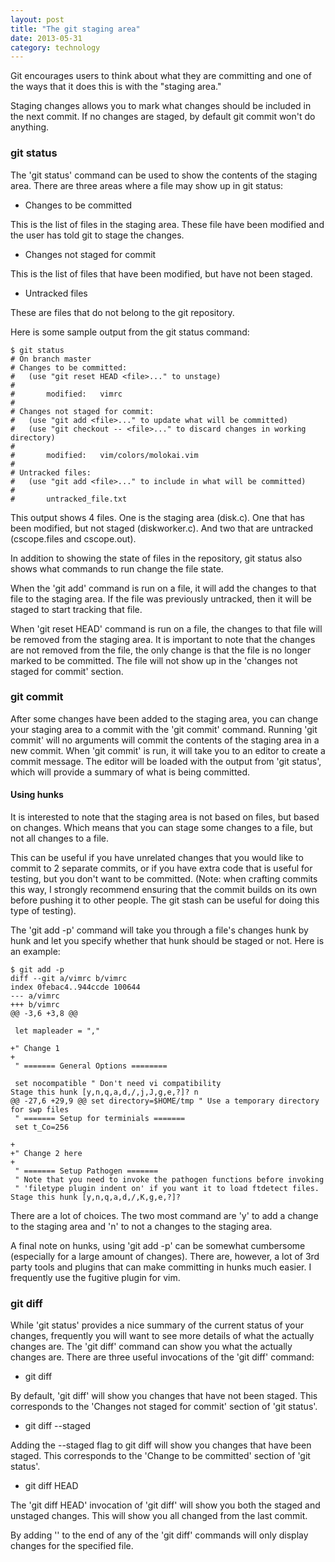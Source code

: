 ```yaml
---
layout: post
title: "The git staging area"
date: 2013-05-31
category: technology
---
```


Git encourages users to think about what they are committing and one of the ways that it does this is with the "staging area."

Staging changes allows you to mark what changes should be included in the next commit. If no changes are staged, by default git commit won't do anything. 
 
### git status

The 'git status' command can be used to show the contents of the staging area. There are three areas where a file may show up in git status:

* Changes to be committed

This is the list of files in the staging area. These file have been modified and the user has told git to stage the changes.

* Changes not staged for commit

This is the list of files that have been modified, but have not been staged.

* Untracked files

These are files that do not belong to the git repository.


Here is some sample output from the git status command:
 
    $ git status
    # On branch master
    # Changes to be committed:
    #   (use "git reset HEAD <file>..." to unstage)
    #
    #       modified:   vimrc
    #
    # Changes not staged for commit:
    #   (use "git add <file>..." to update what will be committed)
    #   (use "git checkout -- <file>..." to discard changes in working directory)
    #
    #       modified:   vim/colors/molokai.vim
    #
    # Untracked files:
    #   (use "git add <file>..." to include in what will be committed)
    #
    #       untracked_file.txt
 
This output shows 4 files. One is the staging area (disk.c). One that has been modified, but not staged (diskworker.c). And two that are untracked (cscope.files and cscope.out).

In addition to showing the state of files in the repository, git status also shows what commands to run change the file state.

When the 'git add' command is run on a file, it will add the changes to that file to the staging area. If the file was previously untracked, then it will be staged to start tracking that file.

When 'git reset HEAD' command is run on a file, the changes to that file will be removed from the staging area. It is important to note that the changes are not removed from the file, the only change is that the file is no longer marked to be committed. The file will not show up in the 'changes not staged for commit' section.
 
### git commit

After some changes have been added to the staging area, you can change your staging area to a commit with the 'git commit' command. Running 'git commit' will no arguments will commit the contents of the staging area in a new commit. When 'git commit' is run, it will take you to an editor to create a commit message. The editor will be loaded with the output from 'git status', which will provide a summary of what is being committed.
 
#### Using hunks

It is interested to note that the staging area is not based on files, but based on changes. Which means that you can stage some changes to a file, but not all changes to a file. 

This can be useful if you have unrelated changes that you would like to commit to 2 separate commits, or if you have extra code that is useful for testing, but you don't want to be committed. (Note: when crafting commits this way, I strongly recommend ensuring that the commit builds on its own before pushing it to other people. The git stash can be useful for doing this type of testing).

The 'git add -p' command will take you through a file's changes hunk by hunk and let you specify whether that hunk should be staged or not. Here is an example:

    $ git add -p
    diff --git a/vimrc b/vimrc
    index 0febac4..944ccde 100644
    --- a/vimrc
    +++ b/vimrc
    @@ -3,6 +3,8 @@
    
     let mapleader = ","
    
    +" Change 1
    +
     " ======= General Options ========
    
     set nocompatible " Don't need vi compatibility
    Stage this hunk [y,n,q,a,d,/,j,J,g,e,?]? n
    @@ -27,6 +29,9 @@ set directory=$HOME/tmp " Use a temporary directory for swp files
     " ======= Setup for terminials =======
     set t_Co=256
    
    +
    +" Change 2 here
    +
     " ======= Setup Pathogen =======
     " Note that you need to invoke the pathogen functions before invoking
     " 'filetype plugin indent on' if you want it to load ftdetect files.
    Stage this hunk [y,n,q,a,d,/,K,g,e,?]? 

There are a lot of choices. The two most command are 'y' to add a change to the staging area and 'n' to not a changes to the staging area.

A final note on hunks, using 'git add -p' can be somewhat cumbersome (especially for a large amount of changes). There are, however, a lot of 3rd party tools and plugins that can make committing in hunks much easier. I frequently use the fugitive plugin for vim.

 
### git diff

While 'git status' provides a nice summary of the current status of your changes, frequently you will want to see more details of what the actually changes are. The 'git diff' command can show you what the actually changes are. There are three useful invocations of the 'git diff' command:

* git diff

By default, 'git diff' will show you changes that have not been staged. This corresponds to the 'Changes not staged for commit' section of 'git status'.

* git diff --staged

Adding the --staged flag to git diff will show you changes that have been staged. This corresponds to the 'Change to be committed' section of 'git status'.

* git diff HEAD

The 'git diff HEAD' invocation of 'git diff' will show you both the staged and unstaged changes. This will show you all changed from the last commit.

By adding '' to the end of any of the 'git diff' commands will only display changes for the specified file.
